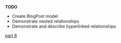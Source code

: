 **TODO**

* Create BlogPost model
* Demonstrate nested relationships
* Demonstrate and describe hyperlinked relationships

[part 6][1]

[1]: 6-resource-orientated-projects.md
